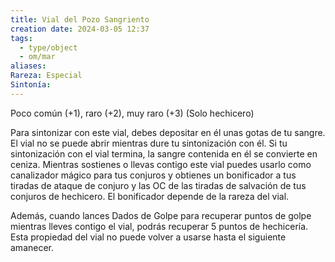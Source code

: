 ```yaml
---
title: Vial del Pozo Sangriento
creation date: 2024-03-05 12:37
tags:
  - type/object
  - om/mar
aliases: 
Rareza: Especial
Sintonía:
---
```

Poco común (+1), raro (+2), muy raro (+3) 
(Solo hechicero)

Para sintonizar con este vial, debes depositar en él unas gotas de tu sangre. El vial no se puede abrir mientras dure tu sintonización con él. Si tu sintonización con el vial termina, la sangre contenida en él se convierte en ceniza. Mientras sostienes o llevas contigo este vial puedes usarlo como canalizador mágico para tus conjuros y obtienes un bonificador a tus tiradas de ataque de conjuro y las OC de las tiradas de salvación de tus conjuros de hechicero. El bonificador depende de la rareza del vial.

Además, cuando lances Dados de Golpe para recuperar puntos de golpe mientras lleves contigo el vial, podrás recuperar 5 puntos de hechicería. Esta propiedad del vial no puede volver a usarse hasta el siguiente amanecer.